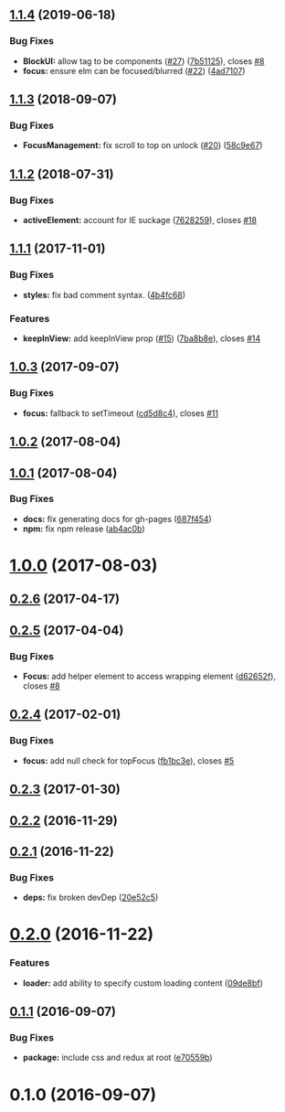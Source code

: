 <a name="1.1.4"></a>
## [1.1.4](https://github.com/Availity/react-block-ui/compare/v1.1.3...v1.1.4) (2019-06-18)


### Bug Fixes

* **BlockUI:** allow tag to be components ([#27](https://github.com/Availity/react-block-ui/issues/27)) ([7b51125](https://github.com/Availity/react-block-ui/commit/7b51125)), closes [#8](https://github.com/Availity/react-block-ui/issues/8)
* **focus:** ensure elm can be focused/blurred ([#22](https://github.com/Availity/react-block-ui/issues/22)) ([4ad7107](https://github.com/Availity/react-block-ui/commit/4ad7107))



<a name="1.1.3"></a>
## [1.1.3](https://github.com/Availity/react-block-ui/compare/v1.1.2...v1.1.3) (2018-09-07)


### Bug Fixes

* **FocusManagement:** fix scroll to top on unlock ([#20](https://github.com/Availity/react-block-ui/issues/20)) ([58c9e67](https://github.com/Availity/react-block-ui/commit/58c9e67))



<a name="1.1.2"></a>
## [1.1.2](https://github.com/Availity/react-block-ui/compare/v1.1.1...v1.1.2) (2018-07-31)


### Bug Fixes

* **activeElement:** account for IE suckage ([7628259](https://github.com/Availity/react-block-ui/commit/7628259)), closes [#18](https://github.com/Availity/react-block-ui/issues/18)



<a name="1.1.1"></a>
## [1.1.1](https://github.com/Availity/react-block-ui/compare/v1.1.0...v1.1.1) (2017-11-01)


### Bug Fixes

* **styles:** fix bad comment syntax. ([4b4fc68](https://github.com/Availity/react-block-ui/commit/4b4fc68))

### Features


* **keepInView:** add keepInView prop ([#15](https://github.com/Availity/react-block-ui/pull/15)) ([7ba8b8e](https://github.com/Availity/react-block-ui/commit/7ba8b8e6)), closes [#14](https://github.com/Availity/react-block-ui/issues/14)



<a name="1.0.3"></a>
## [1.0.3](https://github.com/Availity/react-block-ui/compare/v1.0.2...v1.0.3) (2017-09-07)


### Bug Fixes

* **focus:** fallback to setTimeout ([cd5d8c4](https://github.com/Availity/react-block-ui/commit/cd5d8c4)), closes [#11](https://github.com/Availity/react-block-ui/issues/11)



<a name="1.0.2"></a>
## [1.0.2](https://github.com/Availity/react-block-ui/compare/v1.0.1...v1.0.2) (2017-08-04)



<a name="1.0.1"></a>
## [1.0.1](https://github.com/Availity/react-block-ui/compare/v1.0.0...v1.0.1) (2017-08-04)


### Bug Fixes

* **docs:** fix generating docs for gh-pages ([687f454](https://github.com/Availity/react-block-ui/commit/687f454))
* **npm:** fix npm release ([ab4ac0b](https://github.com/Availity/react-block-ui/commit/ab4ac0b))



<a name="1.0.0"></a>
# [1.0.0](https://github.com/Availity/react-block-ui/compare/0.2.6...v1.0.0) (2017-08-03)



<a name="0.2.6"></a>
## [0.2.6](https://github.com/Availity/react-block-ui/compare/0.2.5...0.2.6) (2017-04-17)



<a name="0.2.5"></a>
## [0.2.5](https://github.com/Availity/react-block-ui/compare/0.2.4...0.2.5) (2017-04-04)


### Bug Fixes

* **Focus:** add helper element to access wrapping element ([d62652f](https://github.com/Availity/react-block-ui/commit/d62652f)), closes [#8](https://github.com/Availity/react-block-ui/issues/8)



<a name="0.2.4"></a>
## [0.2.4](https://github.com/Availity/react-block-ui/compare/0.2.3...0.2.4) (2017-02-01)


### Bug Fixes

* **focus:** add null check for topFocus ([fb1bc3e](https://github.com/Availity/react-block-ui/commit/fb1bc3e)), closes [#5](https://github.com/Availity/react-block-ui/issues/5)



<a name="0.2.3"></a>
## [0.2.3](https://github.com/Availity/react-block-ui/compare/0.2.2...0.2.3) (2017-01-30)



<a name="0.2.2"></a>
## [0.2.2](https://github.com/Availity/react-block-ui/compare/0.2.1...0.2.2) (2016-11-29)



<a name="0.2.1"></a>
## [0.2.1](https://github.com/Availity/react-block-ui/compare/0.2.0...0.2.1) (2016-11-22)


### Bug Fixes

* **deps:** fix broken devDep ([20e52c5](https://github.com/Availity/react-block-ui/commit/20e52c5))



<a name="0.2.0"></a>
# [0.2.0](https://github.com/Availity/react-block-ui/compare/0.1.1...0.2.0) (2016-11-22)


### Features

* **loader:** add ability to specify custom loading content ([09de8bf](https://github.com/Availity/react-block-ui/commit/09de8bf))



<a name="0.1.1"></a>
## [0.1.1](https://github.com/Availity/react-block-ui/compare/0.1.0...0.1.1) (2016-09-07)


### Bug Fixes

* **package:** include css and redux at root ([e70559b](https://github.com/Availity/react-block-ui/commit/e70559b))



<a name="0.1.0"></a>
# 0.1.0 (2016-09-07)



